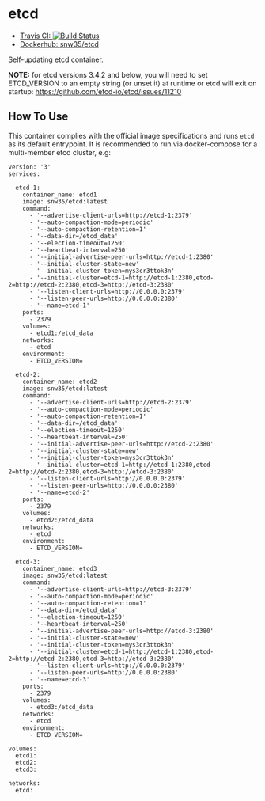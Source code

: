 # etcd

* [Travis CI: ![Build Status](https://travis-ci.org/snw35/etcd.svg?branch=master)](https://travis-ci.org/snw35/etcd)
* [Dockerhub: snw35/etcd](https://hub.docker.com/r/snw35/etcd)

Self-updating etcd container.

**NOTE:** for etcd versions 3.4.2 and below, you will need to set ETCD_VERSION to an empty string (or unset it) at runtime or etcd will exit on startup: https://github.com/etcd-io/etcd/issues/11210

## How To Use

This container complies with the official image specifications and runs `etcd` as its default entrypoint. It is recommended to run via docker-compose for a multi-member etcd cluster, e.g:

```
version: '3'
services:

  etcd-1:
    container_name: etcd1
    image: snw35/etcd:latest
    command:
      - '--advertise-client-urls=http://etcd-1:2379'
      - '--auto-compaction-mode=periodic'
      - '--auto-compaction-retention=1'
      - '--data-dir=/etcd_data'
      - '--election-timeout=1250'
      - '--heartbeat-interval=250'
      - '--initial-advertise-peer-urls=http://etcd-1:2380'
      - '--initial-cluster-state=new'
      - '--initial-cluster-token=mys3cr3ttok3n'
      - '--initial-cluster=etcd-1=http://etcd-1:2380,etcd-2=http://etcd-2:2380,etcd-3=http://etcd-3:2380'
      - '--listen-client-urls=http://0.0.0.0:2379'
      - '--listen-peer-urls=http://0.0.0.0:2380'
      - '--name=etcd-1'
    ports:
      - 2379
    volumes:
      - etcd1:/etcd_data
    networks:
      - etcd
    environment:
      - ETCD_VERSION=

  etcd-2:
    container_name: etcd2
    image: snw35/etcd:latest
    command:
      - '--advertise-client-urls=http://etcd-2:2379'
      - '--auto-compaction-mode=periodic'
      - '--auto-compaction-retention=1'
      - '--data-dir=/etcd_data'
      - '--election-timeout=1250'
      - '--heartbeat-interval=250'
      - '--initial-advertise-peer-urls=http://etcd-2:2380'
      - '--initial-cluster-state=new'
      - '--initial-cluster-token=mys3cr3ttok3n'
      - '--initial-cluster=etcd-1=http://etcd-1:2380,etcd-2=http://etcd-2:2380,etcd-3=http://etcd-3:2380'
      - '--listen-client-urls=http://0.0.0.0:2379'
      - '--listen-peer-urls=http://0.0.0.0:2380'
      - '--name=etcd-2'
    ports:
      - 2379
    volumes:
      - etcd2:/etcd_data
    networks:
      - etcd
    environment:
      - ETCD_VERSION=

  etcd-3:
    container_name: etcd3
    image: snw35/etcd:latest
    command:
      - '--advertise-client-urls=http://etcd-3:2379'
      - '--auto-compaction-mode=periodic'
      - '--auto-compaction-retention=1'
      - '--data-dir=/etcd_data'
      - '--election-timeout=1250'
      - '--heartbeat-interval=250'
      - '--initial-advertise-peer-urls=http://etcd-3:2380'
      - '--initial-cluster-state=new'
      - '--initial-cluster-token=mys3cr3ttok3n'
      - '--initial-cluster=etcd-1=http://etcd-1:2380,etcd-2=http://etcd-2:2380,etcd-3=http://etcd-3:2380'
      - '--listen-client-urls=http://0.0.0.0:2379'
      - '--listen-peer-urls=http://0.0.0.0:2380'
      - '--name=etcd-3'
    ports:
      - 2379
    volumes:
      - etcd3:/etcd_data
    networks:
      - etcd
    environment:
      - ETCD_VERSION=

volumes:
  etcd1:
  etcd2:
  etcd3:

networks:
  etcd:
```
